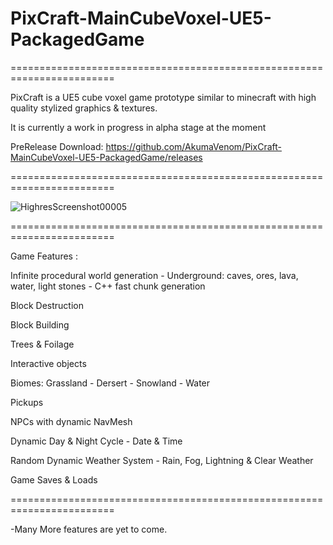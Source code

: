 # PixCraft-MainCubeVoxel-UE5-PackagedGame

========================================================================

PixCraft is a UE5 cube voxel game prototype similar to minecraft with high quality stylized graphics & textures.

It is currently a work in progress in alpha stage at the moment

PreRelease Download: https://github.com/AkumaVenom/PixCraft-MainCubeVoxel-UE5-PackagedGame/releases

========================================================================

![HighresScreenshot00005](https://github.com/user-attachments/assets/b7a66482-2327-4c51-b50f-376cd1c894f9)

========================================================================

Game Features : 

Infinite procedural world generation - Underground: caves, ores, lava, water, light stones - C++ fast chunk generation

Block Destruction

Block Building

Trees & Foilage

Interactive objects

Biomes: Grassland - Dersert - Snowland - Water

Pickups

NPCs with dynamic NavMesh

Dynamic Day & Night Cycle - Date & Time 

Random Dynamic Weather System - Rain, Fog, Lightning & Clear Weather

Game Saves & Loads

========================================================================

-Many More features are yet to come.
